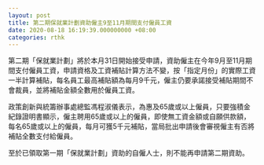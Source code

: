 ```yaml
---
layout: post
title: 第二期保就業計劃資助僱主9至11月期間支付僱員工資
date: 2020-08-18 16:19:39.000000000 +08:00
categories: rthk
---
```


第二期「保就業計劃」將於本月31日開始接受申請，資助僱主在今年9月至11月期間支付僱員工資，申請資格及工資補貼計算方法不變，按「指定月份」的實際工資一半計算補貼，每名員工最高補貼額為每月9千元，僱主仍要承諾接受補貼期間不會裁員，並將補貼金額全數用於僱員工資。

政策創新與統籌辦事處總監馮程淑儀表示，為惠及65歲或以上僱員，只要強積金紀錄證明書顯示，僱主聘用65歲或以上的僱員，即使無工資金額或自願供款額，每名65歲或以上的僱員，每月可獲5千元補貼，當局批出申請後會審視僱主有否將補貼全數支付給僱員。

至於已領取第一期「保就業計劃」資助的自僱人士，則不能再申請第二期資助。
